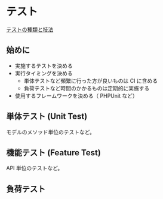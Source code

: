 # テスト

[テストの種類と技法](https://qiita.com/ktarow/items/8c3d94d6c21a0c86b799)

## 始めに
- 実施するテストを決める
- 実行タイミングを決める
  - 単体テストなど頻繁に行った方が良いものは CI に含める
  - 負荷テストなど時間のかかるものは定期的に実施する
- 使用するフレームワークを決める（ PHPUnit など）

## 単体テスト (Unit Test)
モデルのメソッド単位のテストなど。

## 機能テスト (Feature Test)
API 単位のテストなど。

## 負荷テスト
